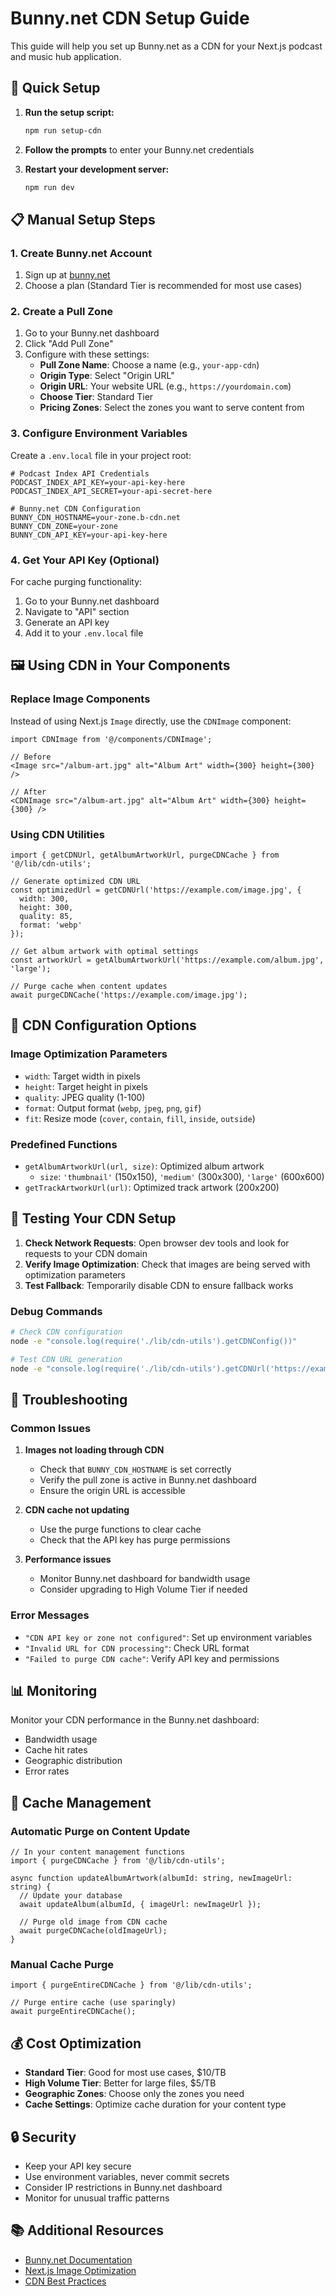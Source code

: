 # Bunny.net CDN Setup Guide

This guide will help you set up Bunny.net as a CDN for your Next.js podcast and music hub application.

## 🚀 Quick Setup

1. **Run the setup script:**
   ```bash
   npm run setup-cdn
   ```

2. **Follow the prompts** to enter your Bunny.net credentials

3. **Restart your development server:**
   ```bash
   npm run dev
   ```

## 📋 Manual Setup Steps

### 1. Create Bunny.net Account

1. Sign up at [bunny.net](https://bunny.net/)
2. Choose a plan (Standard Tier is recommended for most use cases)

### 2. Create a Pull Zone

1. Go to your Bunny.net dashboard
2. Click "Add Pull Zone"
3. Configure with these settings:
   - **Pull Zone Name**: Choose a name (e.g., `your-app-cdn`)
   - **Origin Type**: Select "Origin URL"
   - **Origin URL**: Your website URL (e.g., `https://yourdomain.com`)
   - **Choose Tier**: Standard Tier
   - **Pricing Zones**: Select the zones you want to serve content from

### 3. Configure Environment Variables

Create a `.env.local` file in your project root:

```env
# Podcast Index API Credentials
PODCAST_INDEX_API_KEY=your-api-key-here
PODCAST_INDEX_API_SECRET=your-api-secret-here

# Bunny.net CDN Configuration
BUNNY_CDN_HOSTNAME=your-zone.b-cdn.net
BUNNY_CDN_ZONE=your-zone
BUNNY_CDN_API_KEY=your-api-key-here
```

### 4. Get Your API Key (Optional)

For cache purging functionality:
1. Go to your Bunny.net dashboard
2. Navigate to "API" section
3. Generate an API key
4. Add it to your `.env.local` file

## 🖼️ Using CDN in Your Components

### Replace Image Components

Instead of using Next.js `Image` directly, use the `CDNImage` component:

```tsx
import CDNImage from '@/components/CDNImage';

// Before
<Image src="/album-art.jpg" alt="Album Art" width={300} height={300} />

// After
<CDNImage src="/album-art.jpg" alt="Album Art" width={300} height={300} />
```

### Using CDN Utilities

```tsx
import { getCDNUrl, getAlbumArtworkUrl, purgeCDNCache } from '@/lib/cdn-utils';

// Generate optimized CDN URL
const optimizedUrl = getCDNUrl('https://example.com/image.jpg', {
  width: 300,
  height: 300,
  quality: 85,
  format: 'webp'
});

// Get album artwork with optimal settings
const artworkUrl = getAlbumArtworkUrl('https://example.com/album.jpg', 'large');

// Purge cache when content updates
await purgeCDNCache('https://example.com/image.jpg');
```

## 🔧 CDN Configuration Options

### Image Optimization Parameters

- `width`: Target width in pixels
- `height`: Target height in pixels
- `quality`: JPEG quality (1-100)
- `format`: Output format (`webp`, `jpeg`, `png`, `gif`)
- `fit`: Resize mode (`cover`, `contain`, `fill`, `inside`, `outside`)

### Predefined Functions

- `getAlbumArtworkUrl(url, size)`: Optimized album artwork
  - `size`: `'thumbnail'` (150x150), `'medium'` (300x300), `'large'` (600x600)
- `getTrackArtworkUrl(url)`: Optimized track artwork (200x200)

## 🧪 Testing Your CDN Setup

1. **Check Network Requests**: Open browser dev tools and look for requests to your CDN domain
2. **Verify Image Optimization**: Check that images are being served with optimization parameters
3. **Test Fallback**: Temporarily disable CDN to ensure fallback works

### Debug Commands

```bash
# Check CDN configuration
node -e "console.log(require('./lib/cdn-utils').getCDNConfig())"

# Test CDN URL generation
node -e "console.log(require('./lib/cdn-utils').getCDNUrl('https://example.com/image.jpg', {width: 300}))"
```

## 🚨 Troubleshooting

### Common Issues

1. **Images not loading through CDN**
   - Check that `BUNNY_CDN_HOSTNAME` is set correctly
   - Verify the pull zone is active in Bunny.net dashboard
   - Ensure the origin URL is accessible

2. **CDN cache not updating**
   - Use the purge functions to clear cache
   - Check that the API key has purge permissions

3. **Performance issues**
   - Monitor Bunny.net dashboard for bandwidth usage
   - Consider upgrading to High Volume Tier if needed

### Error Messages

- `"CDN API key or zone not configured"`: Set up environment variables
- `"Invalid URL for CDN processing"`: Check URL format
- `"Failed to purge CDN cache"`: Verify API key and permissions

## 📊 Monitoring

Monitor your CDN performance in the Bunny.net dashboard:
- Bandwidth usage
- Cache hit rates
- Geographic distribution
- Error rates

## 🔄 Cache Management

### Automatic Purge on Content Update

```tsx
// In your content management functions
import { purgeCDNCache } from '@/lib/cdn-utils';

async function updateAlbumArtwork(albumId: string, newImageUrl: string) {
  // Update your database
  await updateAlbum(albumId, { imageUrl: newImageUrl });
  
  // Purge old image from CDN cache
  await purgeCDNCache(oldImageUrl);
}
```

### Manual Cache Purge

```tsx
import { purgeEntireCDNCache } from '@/lib/cdn-utils';

// Purge entire cache (use sparingly)
await purgeEntireCDNCache();
```

## 💰 Cost Optimization

- **Standard Tier**: Good for most use cases, $10/TB
- **High Volume Tier**: Better for large files, $5/TB
- **Geographic Zones**: Choose only the zones you need
- **Cache Settings**: Optimize cache duration for your content type

## 🔒 Security

- Keep your API key secure
- Use environment variables, never commit secrets
- Consider IP restrictions in Bunny.net dashboard
- Monitor for unusual traffic patterns

## 📚 Additional Resources

- [Bunny.net Documentation](https://docs.bunny.net/)
- [Next.js Image Optimization](https://nextjs.org/docs/basic-features/image-optimization)
- [CDN Best Practices](https://docs.bunny.net/docs/cdn) 